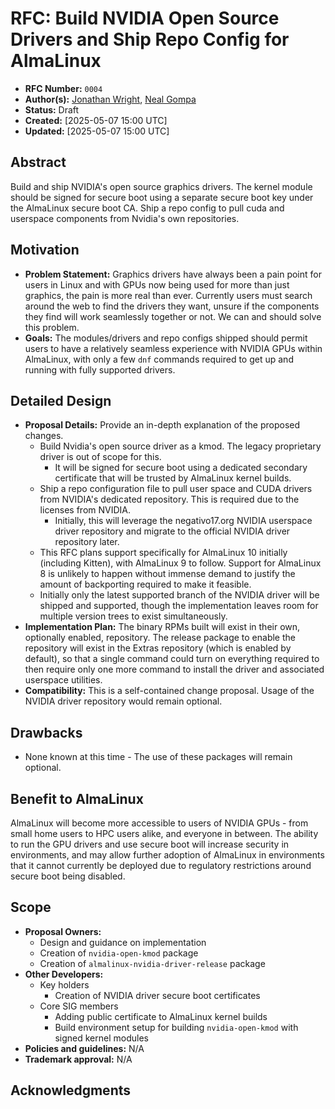 # RFC: Build NVIDIA Open Source Drivers and Ship Repo Config for AlmaLinux

* **RFC Number:** `0004`
* **Author(s):** [Jonathan Wright](jonathan@almalinux.org), [Neal Gompa](ngompa@almalinux.org)
* **Status:** Draft
* **Created:** [2025-05-07 15:00 UTC]
* **Updated:** [2025-05-07 15:00 UTC]

## Abstract

Build and ship NVIDIA's open source graphics drivers.  The kernel module should be signed for secure boot using a separate secure boot key under the AlmaLinux secure boot CA.  Ship a repo config to pull cuda and userspace components from Nvidia's own repositories.

## Motivation

* **Problem Statement:** Graphics drivers have always been a pain point for users in Linux and with GPUs now being used for more than just graphics, the pain is more real than ever.  Currently users must search around the web to find the drivers they want, unsure if the components they find will work seamlessly together or not.  We can and should solve this problem.
* **Goals:** The modules/drivers and repo configs shipped should permit users to have a relatively seamless experience with NVIDIA GPUs within AlmaLinux, with only a few `dnf` commands required to get up and running with fully supported drivers.

## Detailed Design

* **Proposal Details:** Provide an in-depth explanation of the proposed changes.
    * Build Nvidia's open source driver as a kmod. The legacy proprietary driver is out of scope for this.
      * It will be signed for secure boot using a dedicated secondary certificate that will be trusted by AlmaLinux kernel builds.
    * Ship a repo configuration file to pull user space and CUDA drivers from NVIDIA's dedicated repository.  This is required due to the licenses from NVIDIA.
      * Initially, this will leverage the negativo17.org NVIDIA userspace driver repository and migrate to the official NVIDIA driver repository later.
    * This RFC plans support specifically for AlmaLinux 10 initially (including Kitten), with AlmaLinux 9 to follow.  Support for AlmaLinux 8 is unlikely to happen without immense demand to justify the amount of backporting required to make it feasible.
    * Initially only the latest supported branch of the NVIDIA driver will be shipped and supported, though the implementation leaves room for multiple version trees to exist simultaneously.
* **Implementation Plan:** The binary RPMs built will exist in their own, optionally enabled, repository.  The release package to enable the repository will exist in the Extras repository (which is enabled by default), so that a single command could turn on everything required to then require only one more command to install the driver and associated userspace utilities.
* **Compatibility:** This is a self-contained change proposal.  Usage of the NVIDIA driver repository would remain optional.

## Drawbacks

* None known at this time - The use of these packages will remain optional.

## Benefit to AlmaLinux

AlmaLinux will become more accessible to users of NVIDIA GPUs - from small home users to HPC users alike, and everyone in between.  The ability to run the GPU drivers and use secure boot will increase security in environments, and may allow further adoption of AlmaLinux in environments that it cannot currently be deployed due to regulatory restrictions around secure boot being disabled.

## Scope

* **Proposal Owners:**
  * Design and guidance on implementation
  * Creation of `nvidia-open-kmod` package
  * Creation of `almalinux-nvidia-driver-release` package
* **Other Developers:**
  * Key holders
    * Creation of NVIDIA driver secure boot certificates
  * Core SIG members
    * Adding public certificate to AlmaLinux kernel builds
    * Build environment setup for building `nvidia-open-kmod` with signed kernel modules
* **Policies and guidelines:** N/A
* **Trademark approval:** N/A

## Acknowledgments
